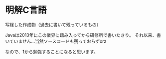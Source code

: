 # 明解C言語

写経した作成物（過去に書いて残っているもの）

Javaは2013年にこの業界に踏み入ってから研修所で書いたきり。
それ以来、書いていません…当然ソースコードも残っておらずorz

なので、1から勉強することになると思います。